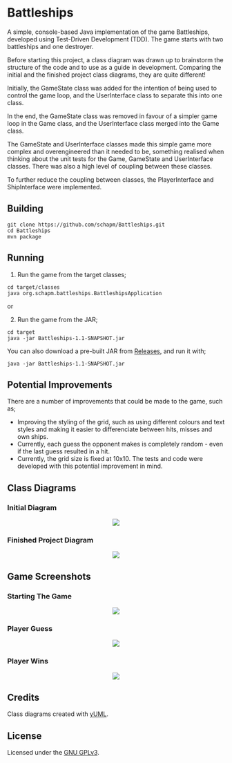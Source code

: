# Battleships

A simple, console-based Java implementation of the game Battleships, developed using Test-Driven Development (TDD).
The game starts with two battleships and one destroyer.

Before starting this project, a class diagram was drawn up to brainstorm the structure of the code and to use as a guide in development.
Comparing the initial and the finished project class diagrams, they are quite different!

Initially, the GameState class was added for the intention of being used to control the game loop, and the UserInterface class to separate this into one class.

In the end, the GameState class was removed in favour of a simpler game loop in the Game class, and the UserInterface class merged into the Game class.

The GameState and UserInterface classes made this simple game more complex and overengineered than it needed to be, something realised when thinking about the unit tests for the Game, GameState and UserInterface classes.
There was also a high level of coupling between these classes.

To further reduce the coupling between classes, the PlayerInterface and ShipInterface were implemented.

## Building
```
git clone https://github.com/schapm/Battleships.git
cd Battleships
mvn package
```

## Running
1) Run the game from the target classes;
```
cd target/classes
java org.schapm.battleships.BattleshipsApplication
```

or

2) Run the game from the JAR;
```
cd target
java -jar Battleships-1.1-SNAPSHOT.jar
```

You can also download a pre-built JAR from [Releases](https://github.com/schapm/Battleships/releases), and run it with;

`java -jar Battleships-1.1-SNAPSHOT.jar`


## Potential Improvements
There are a number of improvements that could be made to the game, such as;
- Improving the styling of the grid, such as using different colours and text styles and making it easier to differenciate between hits, misses and own ships.
- Currently, each guess the opponent makes is completely random - even if the last guess resulted in a hit.
- Currently, the grid size is fixed at 10x10. The tests and code were developed with this potential improvement in mind.

## Class Diagrams
### Initial Diagram
<p align="center">
<img src="images/1-initial-class-diagram.png?raw=true"/>
</p>

### Finished Project Diagram
<p align="center">
<img src="images/2-finished-project-class-diagram.png?raw=true/">
</p>

## Game Screenshots
### Starting The Game
<p align="center">
<img src="images/3-game-start.png?raw=true"/>
</p>

### Player Guess
<p align="center">
<img src="images/4-player-guess.png?raw=true/">
</p>

### Player Wins
<p align="center">
<img src="images/5-game-win.png?raw=true/">
</p>

## Credits
Class diagrams created with [yUML](https://yuml.me/).

## License
Licensed under the [GNU GPLv3](LICENSE).